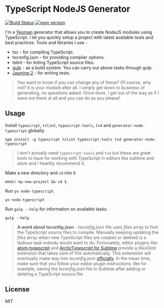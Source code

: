 # TypeScript NodeJS Generator 
[![Build Status](https://secure.travis-ci.org/ospatil/generator-node-typescript.png?branch=master)](https://travis-ci.org/ospatil/generator-node-typescript)
[![npm version](https://badge.fury.io/js/generator-node-typescript.svg)](http://badge.fury.io/js/generator-node-typescript)

I'm a [Yeoman](http://yeoman.io) generator that allows you to create NodeJS modules using TypeScript. I let you quickly setup a project with latest available tools and best practices.
Tools and libraries I use -
  - tsc - for compiling TypeScript.
  - tsconfig.json - for providing compiler options.
  - tslint - for linting TypeScript source files.
  - [gulp](http://gulpjs.com/) - as a build system. You can carry out above tasks through gulp.
  - [Jasmine 2](http://jasmine.github.io/2.3/introduction.html) - for writing tests.

>You want to know if you can change any of these? Of course, why not? It is your module after all. I simply get down to business of generating, no questions asked. Once done, I get out of the way as if I were not there at all and you can do as you please!

## Usage

Install `typescript`, `tslint`, `typescript-tools`, `tsd` and `generator-node-typescript` globally.

```
npm install -g typescript tslint typescript-tools tsd generator-node-typescript
```

> I don't actually need `typescript-tools` and `tsd` but these are great tools to have for working with TypeScript in editors like sublime and atom and I heartily recommend it.

Make a new directory and `cd` into it. 

```
mkdir my-new-project && cd $_
```
Run `yo node-typescript`.
```
yo node-typescript
```
Run `gulp --help` for information on available tasks.
```
gulp --help
```

>**A word about tsconfig.json** - *tsconfig.json* file uses *files* array to find the TypeScript source files to compile. Manually keeping updating the *files* array when new TypeScript files are created or deleted is a tedious task nobody would want to do. Fortunately, editor plugins like [atom-typescript](https://atom.io/packages/atom-typescript) and [ArcticTypescript for Sublime](https://github.com/Phaiax/ArcticTypescript) provide a *filesGlob* extension that takes care of this automatically. This extenstion will eventually make way into *tsconfig.json* [officially](https://github.com/Microsoft/TypeScript/issues/1927). In the mean time, make sure that you follow your editor plugin instructions, like for example, saving the *tsconfig.json* file in Sublime after adding or deleting a TypeScript source file.

## License

MIT
